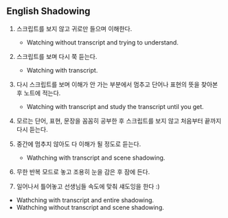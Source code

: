 ## English Shadowing

1. 스크립트를 보지 않고 귀로만 들으며 이해한다. 
   - Watching without transcript and trying to understand.

2. 스크립트를 보며 다시 쭉 듣는다.
   - Watching with transcript.

3. 다시 스크립트를 보며 이해가 안 가는 부분에서 멈추고 단어나 표현의 뜻을 찾아본 후 노트에 적는다.
   - Watching with transcript and study the transcript until you get.

4. 모르는 단어, 표현, 문장을 꼼꼼히 공부한 후 스크립트를 보지 않고 처음부터 끝까지 다시 듣는다. 
5. 중간에 멈추지 않아도 다 이해가 될 정도로 듣는다.
   - Wathching with transcript and scene shadowing.

6. 무한 반복 모드로 놓고 조용히 눈을 감은 후 잠에 든다.
7. 일어나서 틀어놓고 선생님들 속도에 맞춰 섀도잉을 한다 :) 
  - Wathching with transcript and entire shadowing.
  - Wathching without  transcript and scene shadowing.
